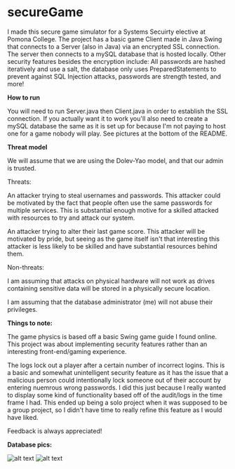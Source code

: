 # secureGame
I made this secure game simulator for a Systems Secuirty elective at Pomona College. The project has a basic game Client made in Java Swing that connects to a Server (also in Java) via an encrypted SSL connection. The server then connects to a mySQL database that is hosted locally. Other security features besides the encryption include: All passwords are hashed iteratively and use a salt, the database only uses PreparedStatements to prevent against SQL Injection attacks, passwords are strength tested, and more!

**How to run**

You will need to run Server.java then Client.java in order to establish the SSL connection. If you actually want it to work you'll also need to create a mySQL database the same as it is set up for because I'm not paying to host one for a game nobody will play. See pictures at the bottom of the README.

**Threat model**

We will assume that we are using the Dolev-Yao model, and that our admin is trusted.

Threats:

An attacker trying to steal usernames and passwords. This attacker could be motivated by the fact that people often use the same passwords for multiple services. This is substantial enough motive for a skilled attacked with resources to try and attack our system.

An attacker trying to alter their last game score. This attacker will be motivated by pride, but seeing as the game itself isn't that interesting this attacker is less likely to be skilled and have substantial resources behind them. 

Non-threats:

I am assuming that attacks on physical hardware will not work as drives containing sensitive data will be stored in a physically secure location.

I am assuming that the database administrator (me) will not abuse their privileges.

**Things to note:**

The game physics is based off a basic Swing game guide I found online. This project was about implementing security features rather than an interesting front-end/gaming experience.  

The logs lock out a player after a certain number of incorrect logins. This is a basic and somewhat unintelligent security feature as it has the issue that a malicious person could intentionally lock someone out of their account by entering nuemrous wrong passwords. I did this just because I really wanted to display some kind of functionality based off of the audit/logs in the time frame I had. This ended up being a solo project when it was supposed to be a group project, so I didn't have time to really refine this feature as I would have liked.  

Feedback is always appreciated!

**Database pics:**

![alt text](https://raw.githubusercontent.com/andrewlew1s/secureGame/master/mySQL_Player.png)
![alt text](https://raw.githubusercontent.com/andrewlew1s/secureGame/master/mySQL_Auth.png)
